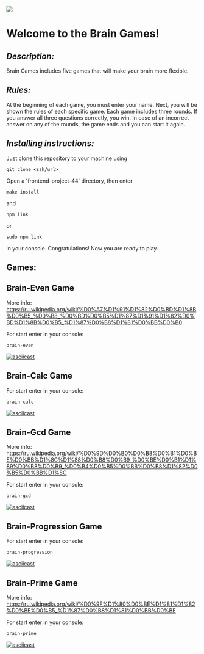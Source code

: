 <a href="https://codeclimate.com/github/DieWerkself/frontend-project-44/maintainability"><img src="https://api.codeclimate.com/v1/badges/8257451956e27be66dc1/maintainability" /></a>

# Welcome to the Brain Games!

## **_Description:_**

Brain Games includes five games that will make your brain more flexible.

## **_Rules:_**

At the beginning of each game, you must enter your name.
Next, you will be shown the rules of each specific game.
Each game includes three rounds. If you answer all three questions correctly, you win.
In case of an incorrect answer on any of the rounds, the game ends and you can start it again.

## **_Installing instructions:_**

Just clone this repository to your machine using

```
git clone <ssh/url>
```

Open a 'frontend-project-44' directory, then enter

```
make install
```

and

```
npm link
```

or

```
sudo npm link
```

in your console. Congratulations! Now you are ready to play.

## Games:

## Brain-Even Game
More info: https://ru.wikipedia.org/wiki/%D0%A7%D1%91%D1%82%D0%BD%D1%8B%D0%B5_%D0%B8_%D0%BD%D0%B5%D1%87%D1%91%D1%82%D0%BD%D1%8B%D0%B5_%D1%87%D0%B8%D1%81%D0%BB%D0%B0

For start enter in your console:

```
brain-even
```

[![asciicast](https://asciinema.org/a/Epzyi0mzEC2OzzLv6qOYoHFfN.svg)](https://asciinema.org/a/Epzyi0mzEC2OzzLv6qOYoHFfN)

## Brain-Calc Game

For start enter in your console:

```
brain-calc
```

[![asciicast](https://asciinema.org/a/IWJu267DEndugHptAI8jyPjNY.svg)](https://asciinema.org/a/IWJu267DEndugHptAI8jyPjNY)

## Brain-Gcd Game
More info: https://ru.wikipedia.org/wiki/%D0%9D%D0%B0%D0%B8%D0%B1%D0%BE%D0%BB%D1%8C%D1%88%D0%B8%D0%B9_%D0%BE%D0%B1%D1%89%D0%B8%D0%B9_%D0%B4%D0%B5%D0%BB%D0%B8%D1%82%D0%B5%D0%BB%D1%8C

For start enter in your console:

```
brain-gcd
```

[![asciicast](https://asciinema.org/a/llRf6ZeQK7DUxCAGwR6UwOtkt.svg)](https://asciinema.org/a/llRf6ZeQK7DUxCAGwR6UwOtkt)

## Brain-Progression Game

For start enter in your console:

```
brain-progression
```

[![asciicast](https://asciinema.org/a/Rf4mWMtQpWqN0Am8Ejup1EEyt.svg)](https://asciinema.org/a/Rf4mWMtQpWqN0Am8Ejup1EEyt)

## Brain-Prime Game
More info: https://ru.wikipedia.org/wiki/%D0%9F%D1%80%D0%BE%D1%81%D1%82%D0%BE%D0%B5_%D1%87%D0%B8%D1%81%D0%BB%D0%BE

For start enter in your console:

```
brain-prime
```

[![asciicast](https://asciinema.org/a/fqi3DOy3IO1NfNiVkJ3L7L5o7.svg)](https://asciinema.org/a/fqi3DOy3IO1NfNiVkJ3L7L5o7)

